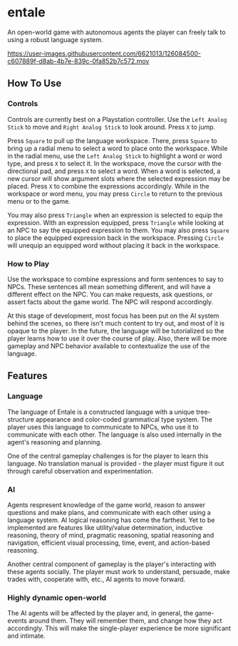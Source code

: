 # entale
An open-world game with autonomous agents the player can freely talk to using a robust language system.

https://user-images.githubusercontent.com/6621013/126084500-c607889f-d8ab-4b7e-839c-0fa852b7c572.mov

## How To Use

### Controls
Controls are currently best on a Playstation controller. Use the `Left Analog Stick` to move and `Right Analog Stick` to look around. Press `X` to jump.

Press `Square` to pull up the language workspace. There, press `Square` to bring up a radial menu to select a word to place onto the workspace. While in the radial menu, use the `Left Analog Stick` to highlight a word or word type, and press `X` to select it. In the workspace, move the cursor with the directional pad, and press `X` to select a word. When a word is selected, a new cursor will show argument slots where the selected expression may be placed. Press `X` to combine the expressions accordingly. While in the workspace or word menu, you may press `Circle` to return to the previous menu or to the game.

You may also press `Triangle` when an expression is selected to equip the expression. With an expression equipped, press `Triangle` while looking at an NPC to say the equipped expression to them. You may also press `Square` to place the equipped expression back in the workspace.  Pressing `Circle` will unequip an equipped word without placing it back in the workspace.

### How to Play
Use the workspace to combine expressions and form sentences to say to NPCs. These sentences all mean something different, and will have a different effect on the NPC. You can make requests, ask questions, or assert facts about the game world. The NPC will respond accordingly.

At this stage of development, most focus has been put on the AI system behind the scenes, so there isn't much content to try out, and most of it is opaque to the player. In the future, the language will be tutorialized so the player learns how to use it over the course of play. Also, there will be more gameplay and NPC behavior available to contextualize the use of the language.

## Features

### Language
The language of Entale is a constructed language with a unique tree-structure appearance and color-coded grammatical type system. The player uses this language to communicate to NPCs, who use it to communicate with each other. The language is also used internally in the agent's reasoning and planning.

One of the central gameplay challenges is for the player to learn this language. No translation manual is provided - the player must figure it out through careful observation and experimentation.

### AI
Agents respresent knowledge of the game world, reason to answer questions and make plans, and communicate with each other using a language system. AI logical reasoning has come the farthest. Yet to be implemented are features like utility/value determination, inductive reasoning, theory of mind, pragmatic reasoning, spatial reasoning and navigation, efficient visual processing, time, event, and action-based reasoning.

Another central component of gameplay is the player's interacting with these agents socially. The player must work to understand, persuade, make trades with, cooperate with, etc., AI agents to move forward.

### Highly dynamic open-world
The AI agents will be affected by the player and, in general, the game-events around them. They will remember them, and change how they act accordingly. This will make the single-player experience be more significant and intimate.
